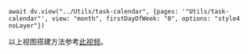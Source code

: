 
```dataviewjs
await dv.view("../Utils/task-calendar", {pages: '"Utils/task-calendar"', view: "month", firstDayOfWeek: "0", options: "style4 noLayer"})
```

以上视图搭建方法参考[此视频](https://www.bilibili.com/video/BV1ELY1eKEZr)。
